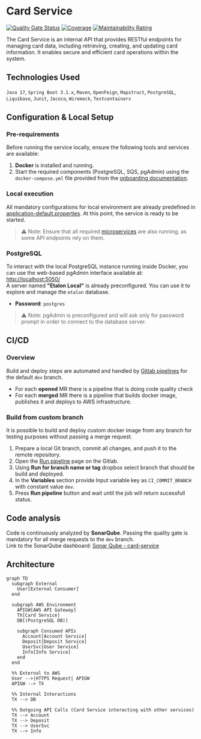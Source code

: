 # Card Service

[![Quality Gate Status](https://sonarqube9.andersenlab.com/api/project_badges/measure?project=a-music2-etalon-card-service-dev&metric=alert_status&token=sqb_51e2966b396971a0a74ec888ff794bdc6645889f)](https://sonarqube9.andersenlab.com/dashboard?id=a-music2-etalon-card-service-dev)
[![Coverage](https://sonarqube9.andersenlab.com/api/project_badges/measure?project=a-music2-etalon-card-service-dev&metric=coverage&token=sqb_51e2966b396971a0a74ec888ff794bdc6645889f)](https://sonarqube9.andersenlab.com/dashboard?id=a-music2-etalon-card-service-dev)
[![Maintainability Rating](https://sonarqube9.andersenlab.com/api/project_badges/measure?project=a-music2-etalon-card-service-dev&metric=sqale_rating&token=sqb_51e2966b396971a0a74ec888ff794bdc6645889f)](https://sonarqube9.andersenlab.com/dashboard?id=a-music2-etalon-card-service-dev)

The Card Service is an internal API that provides RESTful endpoints for managing card data, including retrieving, creating, and updating card information. It enables secure and efficient card operations within the system.
## Technologies Used

`Java 17`, `Spring Boot 3.1.x`, `Maven`, `OpenFeign`, `Mapstruct`, `PostgreSQL`, `Liquibase`, `Junit`, `Jacoco`, `Wiremock`, `Testcontainers`

## Configuration & Local Setup

### Pre-requirements

Before running the service locally, ensure the following tools and services are available:

1. **Docker** is installed and running.
2. Start the required components (PostgreSQL, SQS, pgAdmin) using the `docker-compose.yml` file provided from the [onboarding documentation](https://wiki.andersenlab.com/x/q15fDg).

### Local execution

All mandatory configurations for local environment are already predefined in [application-default.properties](https://git.andersenlab.com/Andersen/a-music2-etalon/a-music2-etalon-card-service/-/blob/dev/src/main/resources/application-default.properties?ref_type=heads). At this point, the service is ready to be started.<br>
> ⚠️ Note: Ensure that all required [microservices](https://git.andersenlab.com/Andersen/a-music2-etalon/a-music2-etalon-card-service/-/tree/dev/src/main/java/com/andersenlab/etalon/cardservice/client?ref_type=heads) are also running, as some API endpoints rely on them.

### PostgreSQL

To interact with the local PostgreSQL instance running inside Docker, you can use the web-based pgAdmin interface available at: [http://localhost:5050/](http://localhost:5050/)<br>
A server named **"Etalon Local"** is already preconfigured. You can use it to explore and manage the `etalon` database.

- **Password**: `postgres`

> ⚠️ Note: pgAdmin is preconfigured and will ask only for password prompt in order to connect to the database server.

## CI/CD

### Overview

Build and deploy steps are automated and handled by [Gitlab pipelines](https://git.andersenlab.com/Andersen/a-music2-etalon/a-music2-etalon-card-service/-/pipelines) for the default `dev` branch.

- For each **opened** MR there is a pipeline that is doing code quality check
- For each **merged** MR there is a pipeline that builds docker image, publishes it and deploys to AWS infrastructure.

### Build from custom branch

It is possible to build and deploy custom docker image from any branch for testing purposes without passing a merge request.

1) Prepare a local Git branch, commit all changes, and push it to the remote repository.
2) Open the [Run pipeline](https://git.andersenlab.com/Andersen/a-music2-etalon/a-music2-etalon-card-service/-/pipelines/new) page on the Gitlab.
3) Using **Run for branch name or tag** dropbox select branch that should be build and deployed.
4) In the **Variables** section provide Input variable key as `CI_COMMIT_BRANCH` with constant value `dev`.
5) Press **Run pipeline** button and wait until the job will return sucessfull status.

## Code analysis

Code is continuously analyzed by **SonarQube**. Passing the quality gate is mandatory for all merge requests to the `dev` branch.<br>
Link to the SonarQube dashboard: [Sonar Qube - card-service](https://sonarqube9.andersenlab.com/dashboard?id=a-music2-etalon-card-service-dev)

## Architecture
``` mermaid
graph TD
  subgraph External
    User[External Consumer]
  end

  subgraph AWS Environment
    APIGW[AWS API Gateway]
    TX[Card Service]
    DB[(PostgreSQL DB)]

    subgraph Consumed APIs
      Account[Account Service]
      Deposit[Deposit Service]
      UserSvc[User Service]
      Info[Info Service]
    end
  end

  %% External to AWS
  User -->|HTTPS Request| APIGW
  APIGW --> TX
  
  %% Internal Interactions
  TX --> DB

  %% Outgoing API Calls (Card Service interacting with other services)
  TX --> Account
  TX --> Deposit
  TX --> UserSvc
  TX --> Info
```

